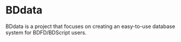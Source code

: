 # BDdata
BDdata is a project that focuses on creating an easy-to-use database system for BDFD/BDScript users.
